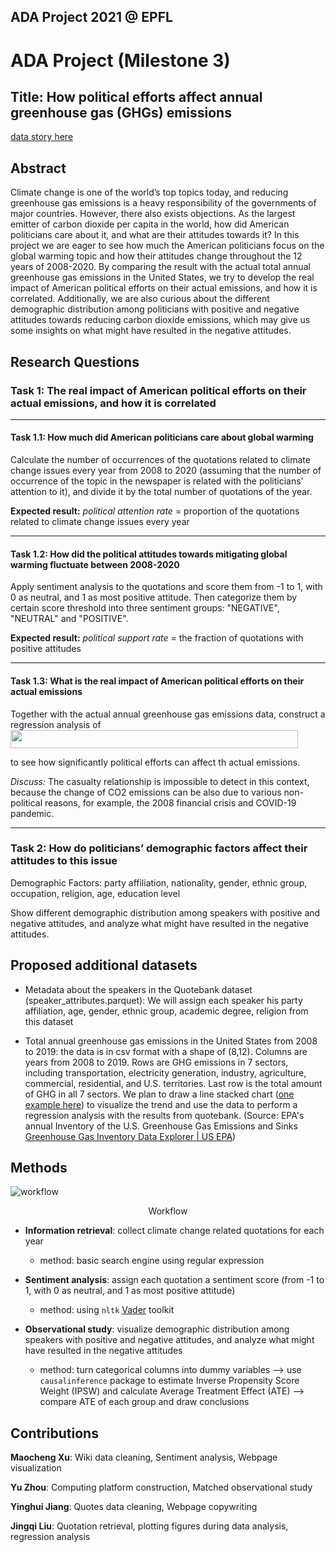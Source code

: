 ADA Project 2021 @ EPFL
------------------------
# ADA Project (Milestone 3)
## Title: How political efforts affect annual greenhouse gas (GHGs) emissions
[data story here](https://dataminerada.github.io/)
## Abstract
Climate change is one of the world’s top topics today, and reducing greenhouse gas emissions is a heavy responsibility of the governments of major countries. However, there also exists objections. As the largest emitter of carbon dioxide per capita in the world, how did American politicians care about it, and what are their attitudes towards it? In this project we are eager to see how much the American politicians focus on the global warming topic and how their attitudes change throughout the 12 years of 2008-2020. By comparing the result with the actual total annual greenhouse gas emissions in the United States, we try to develop the real impact of American political efforts on their actual emissions, and how it is correlated. Additionally, we are also curious about the different demographic distribution among politicians with positive and negative attitudes towards reducing carbon dioxide emissions, which may give us some insights on what might have resulted in the negative attitudes.
## Research Questions
### Task 1: The real impact of American political efforts on their actual emissions, and how it is correlated
---
#### Task 1.1: How much did American politicians care about global warming
Calculate the number of occurrences of the quotations related to climate change issues every year from 2008 to 2020 (assuming that the number of occurrence of the topic in the newspaper is related with the politicians' attention to it), and divide it by the total number of quotations of the year.

**Expected result:** *political attention rate* = proportion of the quotations related to climate change issues every year

---
#### Task 1.2: How did the political attitudes towards mitigating global warming fluctuate between 2008-2020
Apply sentiment analysis to the quotations and score them from -1 to 1, with 0 as neutral, and 1 as most positive attitude. Then categorize them by certain score threshold into three sentiment groups: "NEGATIVE", "NEUTRAL" and "POSITIVE".

**Expected result:** *political support rate* = the fraction of quotations with positive attitudes

---
#### Task 1.3: What is the real impact of American political efforts on their actual emissions
Together with the actual annual greenhouse gas emissions data, construct a regression analysis of 
 <img src="https://github.com/jessie-233/Pics/blob/main/equation.png?raw=true" width = "460" height = "29" align=center />
 
to see how significantly political efforts can affect th actual emissions.

*Discuss:* The casualty relationship is impossible to detect in this context, because the change of CO2 emissions can be also due to various non-political reasons, for example, the 2008 financial crisis and  COVID-19 pandemic.

---
### Task 2: How do politicians’ demographic factors affect their attitudes to this issue 

Demographic Factors: party affiliation, nationality, gender, ethnic group, occupation,  religion, age, education level

Show different demographic distribution among speakers with positive and negative attitudes, and analyze what might have resulted in the negative attitudes.

## Proposed additional datasets
-   Metadata about the speakers in the Quotebank dataset (speaker_attributes.parquet): We will assign each speaker his party affiliation, age, gender, ethnic group, academic degree, religion from this dataset
    
-   Total annual greenhouse gas emissions in the United States from 2008 to 2019: the data is in csv format with a shape of (8,12). Columns are years from 2008 to 2019. Rows are GHG emissions in 7 sectors, including transportation, electricity generation, industry, agriculture, commercial, residential, and U.S. territories. Last row is the total amount of GHG in all 7 sectors. We plan to draw a line stacked chart ([one example here](https://github.com/jessie-233/Pics/blob/main/us-ghg-emissions.png?raw=true)) to visualize the trend and use the data to perform a regression analysis with the results from quotebank.
(Source: EPA's annual Inventory of the U.S. Greenhouse Gas Emissions and Sinks [Greenhouse Gas Inventory Data Explorer | US EPA](https://cfpub.epa.gov/ghgdata/inventoryexplorer/#allsectors/allsectors/allgas/econsect/all))
## Methods
![workflow](https://raw.githubusercontent.com/jessie-233/Pics/main/workflow.png)
<div align='center' >Workflow</div>

* **Information retrieval**: collect climate change related quotations for each year
	* method: basic search engine using regular expression
	
* **Sentiment analysis**: assign each quotation a sentiment score (from -1 to 1, with 0 as neutral, and 1 as most positive attitude)
	* method: using `nltk` [Vader](https://github.com/cjhutto/vaderSentiment) toolkit

* **Observational study**: visualize demographic distribution among speakers with positive and negative attitudes, and analyze what might have resulted in the negative attitudes
	* method: turn categorical columns into dummy variables --> use `causalinference` package to estimate Inverse Propensity Score Weight (IPSW) and calculate Average Treatment Effect (ATE) --> compare ATE of each group and draw conclusions
  
## Contributions 
**Maocheng Xu**: Wiki data cleaning, Sentiment analysis, Webpage visualization

**Yu Zhou**: Computing platform construction, Matched observational study

**Yinghui Jiang**: Quotes data cleaning, Webpage copywriting

**Jingqi Liu**: Quotation retrieval, plotting figures during data analysis, regression analysis
